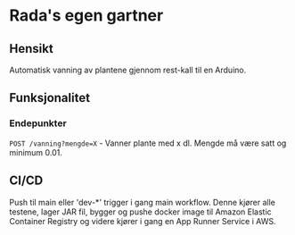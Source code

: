 # Rada's egen gartner

## Hensikt
Automatisk vanning av plantene gjennom rest-kall til en Arduino. 

## Funksjonalitet

### Endepunkter
`POST /vanning?mengde=X` - Vanner plante med x dl. Mengde må være satt og minimum 0.01. 
## CI/CD
Push til main eller 'dev-*' trigger i gang main workflow. 
Denne kjører alle testene, lager JAR fil, bygger og pushe docker image
til Amazon Elastic Container Registry og videre kjører i gang en App Runner Service i AWS.